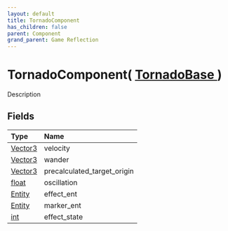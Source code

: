 ```yaml
---
layout: default
title: TornadoComponent
has_children: false
parent: Component
grand_parent: Game Reflection
---
```

# TornadoComponent( [ TornadoBase ](/riftbreaker-wiki/docs/game-reflection/components/tornado_base/) )
Description 

## Fields

| Type | Name |
|:----------|:--------------|
| [Vector3](/riftbreaker-wiki/docs/game-reflection/classes/vector3/) | velocity |
| [Vector3](/riftbreaker-wiki/docs/game-reflection/classes/vector3/) | wander |
| [Vector3](/riftbreaker-wiki/docs/game-reflection/classes/vector3/) | precalculated_target_origin |
| [float](/riftbreaker-wiki/docs/game-reflection/components/float/) | oscillation |
| [Entity](/riftbreaker-wiki/docs/game-reflection/classes/entity/) | effect_ent |
| [Entity](/riftbreaker-wiki/docs/game-reflection/classes/entity/) | marker_ent |
| [int](/riftbreaker-wiki/docs/game-reflection/enums/int/) | effect_state |

